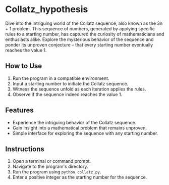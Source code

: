 # Collatz_hypothesis

Dive into the intriguing world of the Collatz sequence, also known as the 3n + 1 problem. This sequence of numbers, generated by applying specific rules to a starting number, has captured the curiosity of mathematicians and enthusiasts alike. Explore the mysterious behavior of the sequence and ponder its unproven conjecture – that every starting number eventually reaches the value 1.

## How to Use

1. Run the program in a compatible environment.
2. Input a starting number to initiate the Collatz sequence.
3. Witness the sequence unfold as each iteration applies the rules.
4. Observe if the sequence indeed reaches the value 1.

## Features

- Experience the intriguing behavior of the Collatz sequence.
- Gain insight into a mathematical problem that remains unproven.
- Simple interface for exploring the sequence with any starting number.

## Instructions

1. Open a terminal or command prompt.
2. Navigate to the program's directory.
3. Run the program using `python collatz.py`.
4. Enter a positive integer as the starting number for the sequence.

